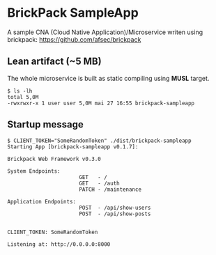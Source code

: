 # BrickPack SampleApp

A sample CNA (Cloud Native Application)/Microservice writen using brickpack: https://github.com/afsec/brickpack

## Lean artifact (~5 MB)
The whole microservice is built as static compiling using **MUSL** target.
```
$ ls -lh
total 5,0M
-rwxrwxr-x 1 user user 5,0M mai 27 16:55 brickpack-sampleapp

```

## Startup message
```
$ CLIENT_TOKEN="SomeRandomToken" ./dist/brickpack-sampleapp
Starting App [brickpack-sampleapp v0.1.7]:

Brickpack Web Framework v0.3.0

System Endpoints:
                       GET   - /
                       GET   - /auth
                       PATCH - /maintenance

Application Endpoints:
                       POST  - /api/show-users
                       POST  - /api/show-posts


CLIENT_TOKEN: SomeRandomToken

Listening at: http://0.0.0.0:8000

```
